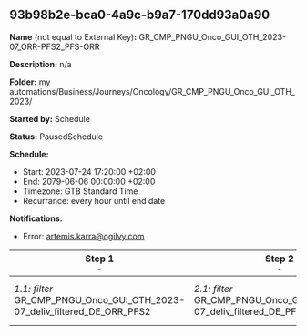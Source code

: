## 93b98b2e-bca0-4a9c-b9a7-170dd93a0a90

**Name** (not equal to External Key)**:** GR_CMP_PNGU_Onco_GUI_OTH_2023-07_ORR-PFS2_PFS-ORR

**Description:** n/a

**Folder:** my automations/Business/Journeys/Oncology/GR_CMP_PNGU_Onco_GUI_OTH_2023/

**Started by:** Schedule

**Status:** PausedSchedule

**Schedule:**

* Start: 2023-07-24 17:20:00 +02:00
* End: 2079-06-06 00:00:00 +02:00
* Timezone: GTB Standard Time
* Recurrance: every hour until end date

**Notifications:**

* Error: artemis.karra@ogilvy.com

| Step 1<br>_<small>-</small>_ | Step 2<br>_<small>-</small>_ | Step 3<br>_<small>-</small>_ | Step 4<br>_<small>-</small>_ |
| --- | --- | --- | --- |
| _1.1: filter_<br>GR_CMP_PNGU_Onco_GUI_OTH_2023-07_deliv_filtered_DE_ORR_PFS2 | _2.1: filter_<br>GR_CMP_PNGU_Onco_GUI_OTH_2023-07_deliv_filtered_DE_PFS2_ORR | _3.1: filter_<br>GR_CMP_PNGU_Onco_GUI_OTH_2023-07_clicked_filtered_DE_PFS2_ORR | _4.1: filter_<br>GR_CMP_PNGU-Onco_GUI_OTH_2023-07_clicked_filtered_DE_ORR_PFS2 |
